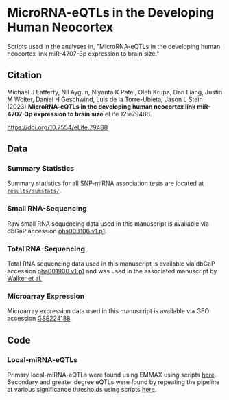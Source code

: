 # MicroRNA-eQTLs in the Developing Human Neocortex

Scripts used in the analyses in, "MicroRNA-eQTLs in the developing human neocortex link miR-4707-3p expression to brain size."  

## Citation

Michael J Lafferty, Nil Aygün, Niyanta K Patel, Oleh Krupa, Dan Liang, Justin M Wolter, Daniel H Geschwind, Luis de la Torre-Ubieta, Jason L Stein (2023) **MicroRNA-eQTLs in the developing human neocortex link miR-4707-3p expression to brain size** eLife 12:e79488.  

https://doi.org/10.7554/eLife.79488  

## Data

### Summary Statistics
Summary statistics for all SNP-miRNA association tests are located at [`results/sumstats/`](https://github.com/mikelaff/mirna-eqtl-manuscript/tree/main/results/sumstats).  

### Small RNA-Sequencing
Raw small RNA sequencing data used in this manuscript is available via dbGaP accession [phs003106.v1.p1](https://www.ncbi.nlm.nih.gov/projects/gap/cgi-bin/study.cgi?study_id=phs003106.v1.p1).  

### Total RNA-Sequencing
Total RNA sequencing data used in this manuscript is available via dbGaP accession [phs001900.v1.p1](https://www.ncbi.nlm.nih.gov/projects/gap/cgi-bin/study.cgi?study_id=phs001900.v1.p1) and was used in the associated manuscript by [Walker et al.](https://doi.org/10.1016/j.cell.2019.09.021).  

### Microarray Expression
Microarray expression data used in this manuscript is available via GEO accession [GSE224188](https://doi.org/10.1016/j.cell.2019.09.021).

## Code

### Local-miRNA-eQTLs

Primary local-miRNA-eQTLs were found using EMMAX using scripts [here](https://github.com/mikelaff/mirna-eqtl-manuscript/tree/main/src/emmax/final_pipeline). Secondary and greater degree eQTLs were found by repeating the pipeline at various significance thresholds using scripts [here](https://github.com/mikelaff/mirna-eqtl-manuscript/tree/main/src/conditionally_independent_eqtls).





